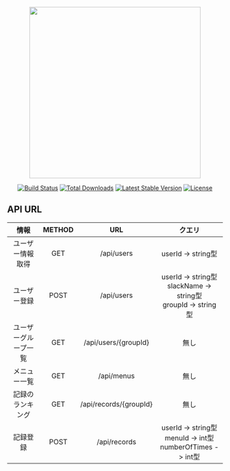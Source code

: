<p align="center"><a href="https://laravel.com" target="_blank"><img src="https://raw.githubusercontent.com/laravel/art/master/logo-lockup/5%20SVG/2%20CMYK/1%20Full%20Color/laravel-logolockup-cmyk-red.svg" width="400"></a></p>

<p align="center">
<a href="https://travis-ci.org/laravel/framework"><img src="https://travis-ci.org/laravel/framework.svg" alt="Build Status"></a>
<a href="https://packagist.org/packages/laravel/framework"><img src="https://img.shields.io/packagist/dt/laravel/framework" alt="Total Downloads"></a>
<a href="https://packagist.org/packages/laravel/framework"><img src="https://img.shields.io/packagist/v/laravel/framework" alt="Latest Stable Version"></a>
<a href="https://packagist.org/packages/laravel/framework"><img src="https://img.shields.io/packagist/l/laravel/framework" alt="License"></a>
</p>

## API URL

|情報|METHOD|URL|クエリ|
|:---:|:---:|:---:|:---:|
|ユーザー情報取得|GET|/api/users|userId -> string型|
|ユーザー登録|POST|/api/users|userId -> string型<br>slackName -> string型<br>groupId -> string型|
|ユーザーグループ一覧|GET|/api/users/{groupId}|無し|
|メニュー一覧|GET|/api/menus|無し|
|記録のランキング|GET|/api/records/{groupId}|無し|
|記録登録|POST|/api/records|userId -> string型<br>menuId -> int型<br>numberOfTimes -> int型|